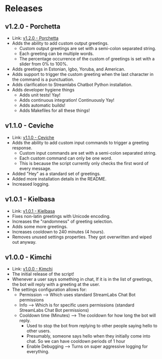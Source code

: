 # Releases

## v1.2.0 - Porchetta
* Link: [v1.2.0 - Porchetta]()
* Adds the ability to add custom output greetings.
    * Custom output greetings are set with a semi-colon separated string.
    * Each greeting can be multiple words.
    * The percentage occurrence of the custom of greetings is set with a slider from 0% to 100%.
* Adds greetings in Estonian, Igbo, Yoruba, and American.
* Adds support to trigger the custom greeting when the last character in the command is a punctuation.
* Adds clarification to Streamlabs Chatbot Python installation.
* Adds developer hygiene things
    * Adds unit tests! Yay!
    * Adds continuous integration! Continuously Yay!
    * Adds automatic builds!
    * Adds Makefiles for all these things!

## v1.1.0 - Ceviche
* Link: [v1.1.0 - Ceviche](https://github.com/sktse/SLCBInternationalHello/releases/tag/v1.1.0)
* Adds the ability to add custom input commands to trigger a greeting response.
    * Custom input commands are set with a semi-colon separated string.
    * Each custom command can only be one word.
    * This is because the script currently only checks the first word of every message.
* Added "Hey" as a standard set of greetings.
* Added more installation details in the README.
* Increased logging.

## v1.0.1 - Kielbasa
* Link: [v1.0.1 - Kielbasa](https://github.com/sktse/SLCBInternationalHello/releases/tag/v1.0.1)
* Fixes non-latin greetings with Unicode encoding.
* Increases the "randomness" of greeting selection.
* Adds some more greetings.
* Increases cooldown to 240 minutes (4 hours).
* Removes unused settings properties. They got overwritten and wiped out anyway.

## v1.0.0 - Kimchi
* Link: [v1.0.0 - Kimchi](https://github.com/sktse/SLCBInternationalHello/releases/tag/v1.0.0)
* The initial release of the script!
* Whenever a user says something in chat, If it is in the list of greetings, the bot will reply with a greeting at the user.
* The settings configuration allows for:
    * Permission --> Which uses standard StreamLabs Chat Bot permissions
    * Info --> Which is for specific users permissions (standard StreamLabs Chat Bot permissions)
    * Cooldown time (Minutes) --> The cooldown for how long the bot will reply.
        * Used to stop the bot from replying to other people saying hello to other users.
        * Presumably, someone says hello when they initially come into chat.  So we can have cooldown periods of 1 hour
        * Enable Debugging --> Turns on super aggressive logging for everything.
